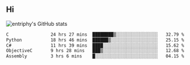 ## Hi
![entriphy's GitHub stats](https://github-readme-stats.vercel.app/api?username=entriphy&show_icons=true&title_color=2196F3&bg_color=212121&text_color=FAFAFA&hide_border=true)
<!--START_SECTION:waka-->

```txt
C                24 hrs 27 mins  ████████▒░░░░░░░░░░░░░░░░   32.79 %
Python           18 hrs 46 mins  ██████▒░░░░░░░░░░░░░░░░░░   25.15 %
C#               11 hrs 39 mins  ████░░░░░░░░░░░░░░░░░░░░░   15.62 %
ObjectiveC       9 hrs 28 mins   ███▒░░░░░░░░░░░░░░░░░░░░░   12.68 %
Assembly         3 hrs 6 mins    █░░░░░░░░░░░░░░░░░░░░░░░░   04.15 %
```

<!--END_SECTION:waka-->
